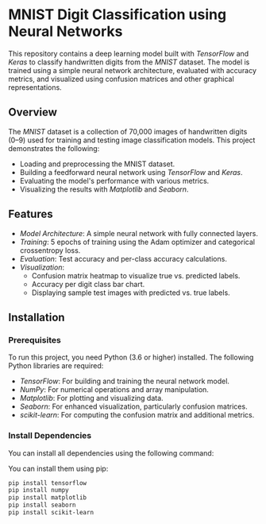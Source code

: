 # MNIST Digit Classification using Neural Networks

This repository contains a deep learning model built with *TensorFlow* and *Keras* to classify handwritten digits from the *MNIST* dataset. The model is trained using a simple neural network architecture, evaluated with accuracy metrics, and visualized using confusion matrices and other graphical representations.

## Overview

The *MNIST* dataset is a collection of 70,000 images of handwritten digits (0–9) used for training and testing image classification models. This project demonstrates the following:

- Loading and preprocessing the MNIST dataset.
- Building a feedforward neural network using *TensorFlow* and *Keras*.
- Evaluating the model's performance with various metrics.
- Visualizing the results with *Matplotlib* and *Seaborn*.

## Features

- *Model Architecture*: A simple neural network with fully connected layers.
- *Training*: 5 epochs of training using the Adam optimizer and categorical crossentropy loss.
- *Evaluation*: Test accuracy and per-class accuracy calculations.
- *Visualization*: 
    - Confusion matrix heatmap to visualize true vs. predicted labels.
    - Accuracy per digit class bar chart.
    - Displaying sample test images with predicted vs. true labels.


## Installation

### Prerequisites

To run this project, you need Python (3.6 or higher) installed. The following Python libraries are required:

- *TensorFlow*: For building and training the neural network model.
- *NumPy*: For numerical operations and array manipulation.
- *Matplotlib*: For plotting and visualizing data.
- *Seaborn*: For enhanced visualization, particularly confusion matrices.
- *scikit-learn*: For computing the confusion matrix and additional metrics.

### Install Dependencies

You can install all dependencies using the following command:

You can install them using pip:

```bash
pip install tensorflow
pip install numpy
pip install matplotlib
pip install seaborn
pip install scikit-learn
